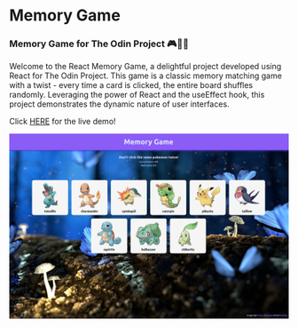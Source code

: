 # Memory Game

### Memory Game for The Odin Project 🎮🎲🧠

Welcome to the React Memory Game, a delightful project developed using React for The Odin Project. This game is a classic memory matching game with a twist - every time a card is clicked, the entire board shuffles randomly. Leveraging the power of React and the useEffect hook, this project demonstrates the dynamic nature of user interfaces.

Click [HERE](https://memory-card-ygi9.onrender.com/) for the live demo!

![Screenshot Demo](./src/assets/screenshot-demo.png)
